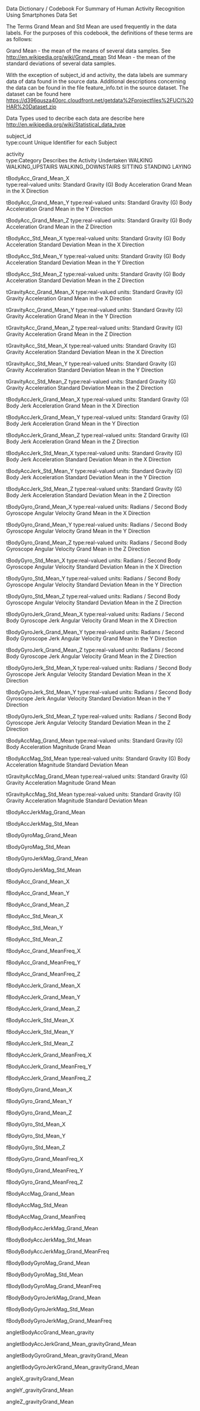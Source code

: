  Data Dictionary / Codebook For Summary of Human Activity Recognition Using Smartphones Data Set 

 The Terms Grand Mean and Std Mean are used frequently in the data labels.  For the purposes of this codebook, the definitions of these terms are as follows:

 Grand Mean - the mean of the means of several data samples. See <http://en.wikipedia.org/wiki/Grand_mean>
 Std Mean   - the mean of the standard deviations of several data samples.


 With the exception of subject_id and activity, the  data labels are summary data of data found in the source data. Additional descriptions concerning the data can be found in the file feature_info.txt in the source dataset. The dataset can be found here <https://d396qusza40orc.cloudfront.net/getdata%2Fprojectfiles%2FUCI%20HAR%20Dataset.zip>

 Data Types used to decribe each data are describe here <http://en.wikipedia.org/wiki/Statistical_data_type>

 subject_id		
 	type:count
 	Unique Identifier for each Subject

 activity		
 	type:Category
 	Describes the Activity Undertaken
 	WALKING
	WALKING_UPSTAIRS
	WALKING_DOWNSTAIRS
	SITTING
	STANDING
	LAYING

 tBodyAcc_Grand_Mean_X 		
 	type:real-valued
 	units: Standard Gravity (G)
 	Body Acceleration Grand Mean in the X Direction

 tBodyAcc_Grand_Mean_Y 
  	type:real-valued
 	units: Standard Gravity (G)
 	Body Acceleration Grand Mean in the Y Direction

 tBodyAcc_Grand_Mean_Z
  	type:real-valued
 	units: Standard Gravity (G)
 	Body Acceleration Grand Mean in the Z Direction

 tBodyAcc_Std_Mean_X
   	type:real-valued
 	units: Standard Gravity (G)
 	Body Acceleration Standard Deviation Mean in the X Direction

 tBodyAcc_Std_Mean_Y
    type:real-valued
 	units: Standard Gravity (G)
 	Body Acceleration Standard Deviation Mean in the Y Direction

 tBodyAcc_Std_Mean_Z
   	type:real-valued
 	units: Standard Gravity (G)
 	Body Acceleration Standard Deviation Mean in the Z Direction 

 tGravityAcc_Grand_Mean_X
   	type:real-valued
 	units: Standard Gravity (G)
 	Gravity Acceleration Grand Mean in the X Direction

 tGravityAcc_Grand_Mean_Y
   	type:real-valued
 	units: Standard Gravity (G)
 	Gravity Acceleration Grand Mean in the Y Direction

 tGravityAcc_Grand_Mean_Z
   	type:real-valued
 	units: Standard Gravity (G)
 	Gravity Acceleration Grand Mean in the Z Direction

 tGravityAcc_Std_Mean_X
    type:real-valued
 	units: Standard Gravity (G)
 	Gravity Acceleration Standard Deviation Mean in the X Direction 

 tGravityAcc_Std_Mean_Y
    type:real-valued
 	units: Standard Gravity (G)
 	Gravity Acceleration Standard Deviation Mean in the Y Direction 

 tGravityAcc_Std_Mean_Z
    type:real-valued
 	units: Standard Gravity (G)
 	Gravity Acceleration Standard Deviation Mean in the Z Direction 

 tBodyAccJerk_Grand_Mean_X
    type:real-valued
 	units: Standard Gravity (G)
 	Body Jerk Acceleration Grand Mean in the X Direction 

 tBodyAccJerk_Grand_Mean_Y
    type:real-valued
 	units: Standard Gravity (G)
 	Body Jerk Acceleration Grand Mean in the Y Direction 

 tBodyAccJerk_Grand_Mean_Z
    type:real-valued
 	units: Standard Gravity (G)
 	Body Jerk Acceleration Grand Mean in the Z Direction 

 tBodyAccJerk_Std_Mean_X
    type:real-valued
 	units: Standard Gravity (G)
 	Body Jerk Acceleration Standard Deviation Mean in the X Direction 

 tBodyAccJerk_Std_Mean_Y
    type:real-valued
 	units: Standard Gravity (G)
 	Body Jerk Acceleration Standard Deviation Mean in the Y Direction 

 tBodyAccJerk_Std_Mean_Z
    type:real-valued
 	units: Standard Gravity (G)
 	Body Jerk Acceleration Standard Deviation Mean in the Z Direction 

 tBodyGyro_Grand_Mean_X
 	type:real-valued
 	units: Radians / Second
 	Body Gyroscope Angular Velocity Grand Mean in the X Direction

 tBodyGyro_Grand_Mean_Y
  	type:real-valued
 	units: Radians / Second
 	Body Gyroscope Angular Velocity Grand Mean in the Y Direction

 tBodyGyro_Grand_Mean_Z
  	type:real-valued
 	units: Radians / Second
 	Body Gyroscope Angular Velocity Grand Mean in the Z Direction

 tBodyGyro_Std_Mean_X
  	type:real-valued
 	units: Radians / Second
 	Body Gyroscope Angular Velocity Standard Deviation Mean in the X Direction

 tBodyGyro_Std_Mean_Y
  	type:real-valued
 	units: Radians / Second
 	Body Gyroscope Angular Velocity Standard Deviation Mean in the Y Direction

 tBodyGyro_Std_Mean_Z
  	type:real-valued
 	units: Radians / Second
 	Body Gyroscope Angular Velocity Standard Deviation Mean in the Z Direction

 tBodyGyroJerk_Grand_Mean_X
   	type:real-valued
 	units: Radians / Second
 	Body Gyroscope Jerk Angular Velocity Grand Mean in the X Direction

 tBodyGyroJerk_Grand_Mean_Y
    type:real-valued
 	units: Radians / Second
 	Body Gyroscope Jerk Angular Velocity Grand Mean in the Y Direction

 tBodyGyroJerk_Grand_Mean_Z
    type:real-valued
 	units: Radians / Second
 	Body Gyroscope Jerk Angular Velocity Grand Mean in the Z Direction

 tBodyGyroJerk_Std_Mean_X
   	type:real-valued
 	units: Radians / Second
 	Body Gyroscope Jerk Angular Velocity Standard Deviation Mean in the X Direction

 tBodyGyroJerk_Std_Mean_Y
    type:real-valued
 	units: Radians / Second
 	Body Gyroscope Jerk Angular Velocity Standard Deviation Mean in the Y Direction

 tBodyGyroJerk_Std_Mean_Z
    type:real-valued
 	units: Radians / Second
 	Body Gyroscope Jerk Angular Velocity Standard Deviation Mean in the Z Direction

 tBodyAccMag_Grand_Mean
    type:real-valued
 	units: Standard Gravity (G)
 	Body Acceleration Magnitude Grand Mean

 tBodyAccMag_Std_Mean
    type:real-valued
 	units: Standard Gravity (G)
 	Body Acceleration Magnitude Standard Deviation Mean

 tGravityAccMag_Grand_Mean
    type:real-valued
 	units: Standard Gravity (G)
 	Gravity Acceleration Magnitude Grand Mean

 tGravityAccMag_Std_Mean
    type:real-valued
 	units: Standard Gravity (G)
 	Gravity Acceleration Magnitude Standard Deviation Mean

 tBodyAccJerkMag_Grand_Mean

 tBodyAccJerkMag_Std_Mean

 tBodyGyroMag_Grand_Mean

 tBodyGyroMag_Std_Mean

 tBodyGyroJerkMag_Grand_Mean

 tBodyGyroJerkMag_Std_Mean

 fBodyAcc_Grand_Mean_X

 fBodyAcc_Grand_Mean_Y

 fBodyAcc_Grand_Mean_Z

 fBodyAcc_Std_Mean_X

 fBodyAcc_Std_Mean_Y

 fBodyAcc_Std_Mean_Z

 fBodyAcc_Grand_MeanFreq_X

 fBodyAcc_Grand_MeanFreq_Y

 fBodyAcc_Grand_MeanFreq_Z

 fBodyAccJerk_Grand_Mean_X

 fBodyAccJerk_Grand_Mean_Y

 fBodyAccJerk_Grand_Mean_Z

 fBodyAccJerk_Std_Mean_X

 fBodyAccJerk_Std_Mean_Y

 fBodyAccJerk_Std_Mean_Z

 fBodyAccJerk_Grand_MeanFreq_X

 fBodyAccJerk_Grand_MeanFreq_Y

 fBodyAccJerk_Grand_MeanFreq_Z

 fBodyGyro_Grand_Mean_X

 fBodyGyro_Grand_Mean_Y

 fBodyGyro_Grand_Mean_Z

 fBodyGyro_Std_Mean_X

 fBodyGyro_Std_Mean_Y

 fBodyGyro_Std_Mean_Z

 fBodyGyro_Grand_MeanFreq_X

 fBodyGyro_Grand_MeanFreq_Y

 fBodyGyro_Grand_MeanFreq_Z

 fBodyAccMag_Grand_Mean

 fBodyAccMag_Std_Mean

 fBodyAccMag_Grand_MeanFreq

 fBodyBodyAccJerkMag_Grand_Mean

 fBodyBodyAccJerkMag_Std_Mean

 fBodyBodyAccJerkMag_Grand_MeanFreq

 fBodyBodyGyroMag_Grand_Mean

 fBodyBodyGyroMag_Std_Mean

 fBodyBodyGyroMag_Grand_MeanFreq

 fBodyBodyGyroJerkMag_Grand_Mean

 fBodyBodyGyroJerkMag_Std_Mean

 fBodyBodyGyroJerkMag_Grand_MeanFreq

 angletBodyAccGrand_Mean_gravity

 angletBodyAccJerkGrand_Mean_gravityGrand_Mean

 angletBodyGyroGrand_Mean_gravityGrand_Mean

 angletBodyGyroJerkGrand_Mean_gravityGrand_Mean

 angleX_gravityGrand_Mean

 angleY_gravityGrand_Mean

 angleZ_gravityGrand_Mean
